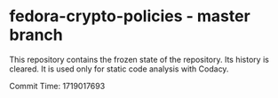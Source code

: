 # fedora-crypto-policies - master branch

This repository contains the frozen state of the repository.
Its history is cleared. It is used only for static code
analysis with Codacy.

Commit Time: 1719017693